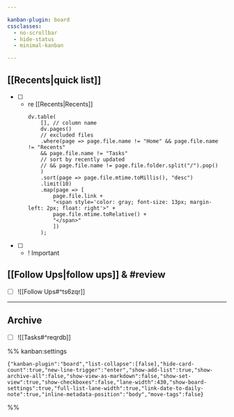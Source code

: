 ```yaml
---

kanban-plugin: board
cssclasses:
  - no-scrollbar
  - hide-status
  - minimal-kanban

---
```


## [[Recents|quick list]]

- [ ] - re [[Recents|Recents]]
	```dataviewjs
	dv.table(
		[], // column name
		dv.pages()
		// excluded files
		.where(page => page.file.name != "Home" && page.file.name != "Recents"
		&& page.file.name != "Tasks"
		// sort by recently updated
		// && page.file.name != page.file.folder.split("/").pop()
		)
		.sort(page => page.file.mtime.toMillis(), "desc")
		.limit(10)
		.map(page => [
			page.file.link +
			"<span style='color: gray; font-size: 13px; margin-left: 2px; float: right'>" +
			page.file.mtime.toRelative() +
			"</span>"
			])
		);
	```
- [ ] - ! Important


## [[Follow Ups|follow ups]] & #review

- [ ] ![[Follow Ups#^ts6zqr]]


***

## Archive

- [ ] ![[Tasks#^reqrdb]]

%% kanban:settings
```
{"kanban-plugin":"board","list-collapse":[false],"hide-card-count":true,"new-line-trigger":"enter","show-add-list":true,"show-archive-all":false,"show-view-as-markdown":false,"show-set-view":true,"show-checkboxes":false,"lane-width":430,"show-board-settings":true,"full-list-lane-width":true,"link-date-to-daily-note":true,"inline-metadata-position":"body","move-tags":false}
```
%%